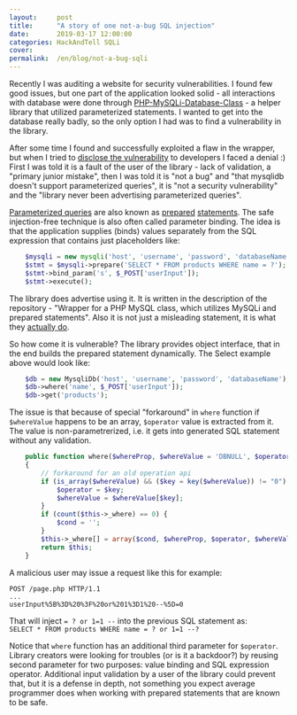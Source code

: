 ```yaml
---
layout:     post
title:      "A story of one not-a-bug SQL injection"
date:       2019-03-17 12:00:00
categories: HackAndTell SQLi
cover:      
permalink:  /en/blog/not-a-bug-sqli
---
```

Recently I was auditing a website for security vulnerabilities. I found few good issues, but one part of the application looked solid - all interactions with database were done through [PHP-MySQLi-Database-Class](https://github.com/ThingEngineer/PHP-MySQLi-Database-Class) - a helper library that utilized parameterized statements. I wanted to get into the database really badly, so the only option I had was to find a vulnerability in the library.

After some time I found and successfully exploited a flaw in the wrapper, but when I tried to [disclose the vulnerability](https://github.com/ThingEngineer/PHP-MySQLi-Database-Class/issues/823) to developers I faced a denial :) First I was told it is a fault of the user of the library - lack of validation, a "primary junior mistake", then I was told it is "not a bug" and "that mysqlidb doesn't support parameterized queries", it is "not a security vulnerability" and the "library never been advertising parameterized queries".

[Parameterized queries](https://www.databasejournal.com/features/mysql/a-guide-to-mysql-prepared-statements-and-parameterized-queries.html) are also known as [prepared](http://php.net/manual/en/mysqli.quickstart.prepared-statements.php) [statements](https://en.wikipedia.org/wiki/Prepared_statement). The safe injection-free technique is also often called parameter binding. The idea is that the application supplies (binds) values separately from the SQL expression that contains just placeholders like:
```php
    $mysqli = new mysqli('host', 'username', 'password', 'databaseName');
    $stmt = $mysqli->prepare('SELECT * FROM products WHERE name = ?');
    $stmt->bind_param('s', $_POST['userInput']);
    $stmt->execute();
```
The library does advertise using it. It is written in the description of the repository - "Wrapper for a PHP MySQL class, which utilizes MySQLi and prepared statements". Also it is not just a misleading statement, it is what they [actually do](https://github.com/ThingEngineer/PHP-MySQLi-Database-Class/blob/810ffe981519f04bdf4ff734bd43cf0be3c15757/MysqliDb.php#L1598).

So how come it is vulnerable? The library provides object interface, that in the end builds the prepared statement dynamically. The Select example above would look like:
```php
    $db = new MysqliDb('host', 'username', 'password', 'databaseName');
    $db->where('name', $_POST['userInput']);
    $db->get('products');
```
The issue is that because of special "forkaround" in `where` function if `$whereValue` happens to be an array, `$operator` value is extracted from it. The value is non-parametrerized, i.e. it gets into generated SQL statement without any validation.
```php
    public function where($whereProp, $whereValue = 'DBNULL', $operator = '=', $cond = 'AND')
    {
        // forkaround for an old operation api
        if (is_array($whereValue) && ($key = key($whereValue)) != "0") {
            $operator = $key;
            $whereValue = $whereValue[$key];
        }
        if (count($this->_where) == 0) {
            $cond = '';
        }
        $this->_where[] = array($cond, $whereProp, $operator, $whereValue);
        return $this;
    }
```
A malicious user may issue a request like this for example:
```
POST /page.php HTTP/1.1
...
userInput%5B%3D%20%3F%20or%201%3D1%20--%5D=0
```
That will inject `= ? or 1=1 --` into the previous SQL statement as:  
`SELECT * FROM products WHERE name = ? or 1=1 --?`

Notice that `where` function has an additional third parameter for `$operator`. Library creators were looking for troubles (or is it a backdoor?) by reusing second parameter for two purposes: value binding and SQL expression operator. Additional input validation by a user of the library could prevent that, but it is a defense in depth, not something you expect average programmer does when working with prepared statements that are known to be safe.